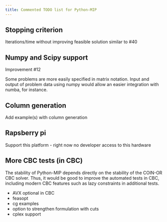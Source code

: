 ```yaml
---
title: Commented TODO list for Python-MIP
---
```



Stopping criterion 
------------------

Iterations/time without improving feasible solution
similar to #40

Numpy and Scipy support
-----------------------

Improvement #12

Some problems are more easily specified in matrix notation.
Input and output of problem data using numpy would allow an easier integration with numba, for instance.

Column generation
-----------------

Add example(s) with column generation

Rapsberry pi
------------

Support this platform - right now no developer access to this hardware

More CBC tests (in CBC)
-----------------------

The stability of Python-MIP depends directly on the stability of the COIN-OR CBC solver. Thus, it would be good to improve the automated tests in CBC, including modern CBC features such as lazy constraints in additional tests.


- AVX optional in CBC
- feasopt
- cg examples
- option to strengthen formulation with cuts
- cplex support


